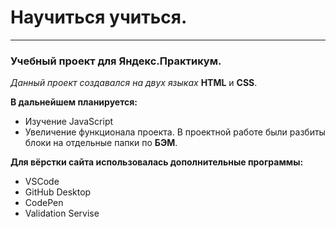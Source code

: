 # Научиться учиться.
---------------------
### Учебный проект для Яндекс.Практикум.

*Данный проект создавался на двух языках*  **HTML** и **CSS**.

**В дальнейшем планируется:**
- Изучение JavaScript
- Увеличение функционала проекта.
В проектной работе были разбиты блоки на отдельные папки по **БЭМ**.

**Для вёрстки сайта использовалась дополнительные программы:**
- VSCode
- GitHub Desktop
- CodePen
- Validation Servise
